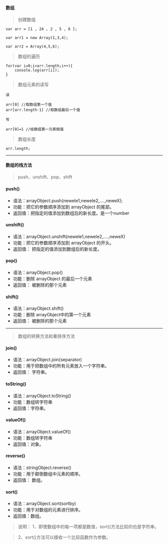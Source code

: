 #### 数组

> 创建数组


```
var arr = [1 , 24 , 2 , 5 , 6 ];

var arr1 = new Array(1,3,4);

var arr2 = Array(4,5,6);
```
> 数组的遍历


```
for(var i=0;i<arr.length;i++){
    console.log(arr[i]);
}
```

> 数组元素的读写


```
读

arr[0] //取数组第一个值
arr[arr.length-1] //取数组最后一个值

写

arr[0]=1 //给数组第一元素赋值
```

> 数组长度


```
arr.length;

```


---

#### 数组的栈方法

>push、unshift、pop、shift

#### push()
- 语法：arrayObject.push(newele1,newele2,....,neweX);
- 功能：把它的参数顺序添加到 arrayObject 的尾部。
- 返回值：把指定的值添加到数组后的新长度。是一个number

#### unshift()
- 语法：arrayObject.unshift(newele1,newele2,....,neweX)
- 功能：把它的参数顺序添加到 arrayObject 的开头。
- 返回值： 把指定的值添加到数组后的新长度。


#### pop()
- 语法：arrayObject.pop()
- 功能：删除 arrayObject 的最后一个元素
- 返回值： 被删除的那个元素

#### shift()
- 语法：arrayObject.shift()
- 功能：删除 arrayObject中的第一个元素
- 返回值： 被删除的那个元素

---


> 数组的转换方法和重排序方法

#### join()
- 语法：arrayObject.join(separator)
- 功能：用于把数组中的所有元素放入一个字符串。
- 返回值： 字符串。

#### toString()
- 语法：arrayObject.toString()
- 功能：数组转字符串 
- 返回值：字符串。

#### valueOf()
- 语法：arrayObject.valueOf()
- 功能：数组转字符串 
- 返回值：对象。

#### reverse()

- 语法：stringObject.reverse()
- 功能：用于颠倒数组中元素的顺序。
- 返回值： 数组。

#### sort()
- 语法：arrayObject.sort(sortby)
- 功能：用于对数组的元素进行排序。 
- 返回值：数组。

> 说明： 
1、即使数组中的每一项都是数值，sort()方法比较的也是字符串。 

> 2、sort()方法可以接收一个比较函数作为参数。




